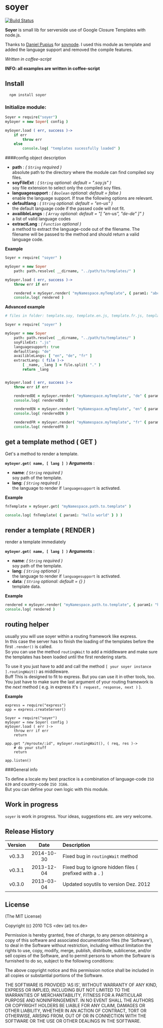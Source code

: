 soyer
===========

[![Build Status](https://secure.travis-ci.org/mpneuried/soyer.png?branch=master)](http://travis-ci.org/mpneuried/soyer)

**Soyer** is small lib for serverside use of Google Closure Templates with node.js.

Thanks to [Daniel Pupius](http://search.npmjs.org/#/_author/Daniel%20Pupius) for [soynode](http://search.npmjs.org/#/soynode). I used this module as template and added the language support and removed the compile features.

*Written in coffee-script*

**INFO: all examples are written in coffee-script**


## Install

```
  npm install soyer
```



### Initialize module:


```coffee
Soyer = require("soyer")
mySoyer = new Soyer( config )

mySoyer.load ( err, success )->
	if err
		throw err
	else
		console.log( "templates sucessfully loaded" )

```

####config object description

- **path** : *( `String` required )*  
absolute path to the directory where the module can find compiled soy files.
- **soyFileExt** : *( `String` optional: default = ".soy.js" )*  
soy file extension to select only the compiled soy files.
- **languagesupport** : *( `Boolean` optional: default = false )*  
enable the language support. If true the following options are relevant.
- **defaultlang** : *( `String` optional: default = "en-us" )*  
the default language code if the passed code will not fit.
- **availibleLangs** : *( `Array` optional: default = "[ "en-us", "de-de" ]" )*  
a list of valid language codes
- **extractLang** : *( `Function` optional )*  
a method to extract the language-code out of the filename. The filename will be passed to the method and should return a valid language code.

**Example**
```coffee
Soyer = require( "soyer" )

mySoyer = new Soyer
	path: path.resolve( __dirname, "../path/to/templates/" ) 

mySoyer.load ( err, success )->
	throw err if err

	rendered = mySoyer.render( "myNamespace.myTemplate", { param1: "abc" } )
	console.log( rendered )
```

**Advanced example**
```coffee
# files in folder: template.soy, template.en.js, template.fr.js, template.de.js

Soyer = require( "soyer" )

mySoyer = new Soyer
	path: path.resolve( __dirname, "../path/to/templates/" ) 
	soyFileExt: ".js"
	languagesupport: true
	defaultlang: "de"
	availibleLangs: [ "en", "de", "fr" ]
	extractLang: ( file )->
		[ _name, _lang ] = file.split( "." )
		return _lang


mySoyer.load ( err, success )->
	throw err if err

	renderedDE = mySoyer.render( "myNamespace.myTemplate", "de" { param1: "deutsch" } )
	console.log( renderedDE )

	renderedEN = mySoyer.render( "myNamespace.myTemplate", "en" { param1: "english" } )
	console.log( renderedEN )

	renderedFR = mySoyer.render( "myNamespace.myTemplate", "fr" { param1: "français" } )
	console.log( renderedFR )
```


## get a template method ( GET )

Get's a method to render a template.

**`mySoyer.get( name, [ lang ] )` Arguments** : 

- **name**: *( `String` required )*  
soy path of the template.  
- **lang**: *( `String` required )*  
the language to render if `languagesupport` is activated.  

**Example**
```coffee
fnTemplate = mySoyer.get( "myNamespace.path.to.template" )

console.log( fnTemplate( { param1: "hello world" } ) )
```

## render a template ( RENDER )

render a template immediately

**`mySoyer.get( name, [ lang ] )` Arguments** : 

- **name**: *( `String` required )*  
soy path of the template.  
- **lang**: *( `String` optional )*  
the language to render if `languagesupport` is activated.  
- **data**: *( `String` optional: default = {} )*  
template data.  

**Example**
```coffee
rendered = mySoyer.render( "myNamespace.path.to.template", { param1: "hello world" } )
console.log( rendered )
```

## routing helper

usually you will use soyer within a routing framework like express.  
In this case the server has to finish the loading of the templates before the first `.render()` is called.  
So you can use the method `routingWait` to add a middleware and make sure the templates has been loaded until the first rendering starts.

To use it you just have to add and call the method `[ your soyer instance ].routingWait()` as middleware.  
Buff
This is designed to fit to express. But you can use it in other tools, too. You just have to make sure the last argument of your routing framework is the *next* method ( e.g. in express it's `( request, response, next )` ).

**Example**
```
express = require("express")
app = express.createServer()

Soyer = require("soyer")
mySoyer = new Soyer( config )
mySoyer.load ( err )->
	throw err if err
	return

app.get "/myroute/:id", mySoyer.routingWait(), ( req, res )->
	# do your stuff
	return

app.listen()
```


###General info

To define a locale my best practice is a combination of language-code `ISO 639` and country-code `ISO 3166`.  
But you can define your own logic with this module.

## Work in progress

`soyer` is work in progress. Your ideas, suggestions etc. are very welcome.

## Release History
|Version|Date|Description|
|:--:|:--:|:--|
|v0.3.3|2014-10-30|Fixed bug in `routingWait` method|
|v0.3.1|2013-12-04|Fixed bug to ignore hidden files ( prefixed with a `.` )|
|v0.3.0|2013-03-04|Updated soyutils to version Dez. 2012|


## License 

(The MIT License)

Copyright (c) 2010 TCS &lt;dev (at) tcs.de&gt;

Permission is hereby granted, free of charge, to any person obtaining
a copy of this software and associated documentation files (the
'Software'), to deal in the Software without restriction, including
without limitation the rights to use, copy, modify, merge, publish,
distribute, sublicense, and/or sell copies of the Software, and to
permit persons to whom the Software is furnished to do so, subject to
the following conditions:

The above copyright notice and this permission notice shall be
included in all copies or substantial portions of the Software.

THE SOFTWARE IS PROVIDED 'AS IS', WITHOUT WARRANTY OF ANY KIND,
EXPRESS OR IMPLIED, INCLUDING BUT NOT LIMITED TO THE WARRANTIES OF
MERCHANTABILITY, FITNESS FOR A PARTICULAR PURPOSE AND NONINFRINGEMENT.
IN NO EVENT SHALL THE AUTHORS OR COPYRIGHT HOLDERS BE LIABLE FOR ANY
CLAIM, DAMAGES OR OTHER LIABILITY, WHETHER IN AN ACTION OF CONTRACT,
TORT OR OTHERWISE, ARISING FROM, OUT OF OR IN CONNECTION WITH THE
SOFTWARE OR THE USE OR OTHER DEALINGS IN THE SOFTWARE.